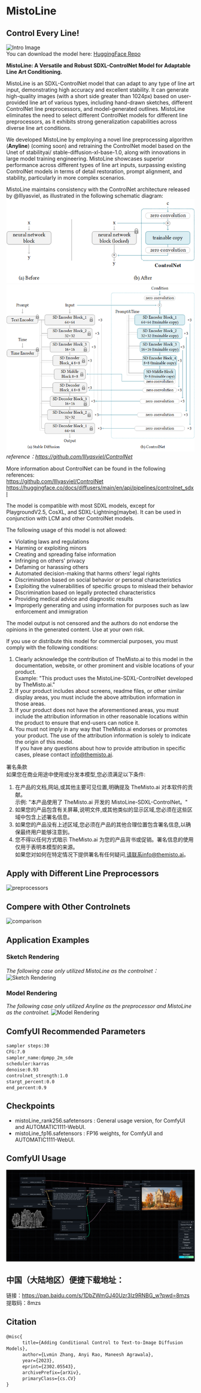 # MistoLine

## Control Every Line!

![Intro Image](assets/intro.png)  
You can download the model here: [HuggingFace Repo](https://huggingface.co/TheMistoAI/MistoLine)

**MistoLine: A Versatile and Robust SDXL-ControlNet Model for Adaptable Line Art Conditioning.**

MistoLine is an SDXL-ControlNet model that can adapt to any type of line art input, demonstrating high accuracy and excellent stability. It can generate high-quality images (with a short side greater than 1024px) based on user-provided line art of various types, including hand-drawn sketches, different ControlNet line preprocessors, and model-generated outlines. MistoLine eliminates the need to select different ControlNet models for different line preprocessors, as it exhibits strong generalization capabilities across diverse line art conditions.

We developed MistoLine by employing a novel line preprocessing algorithm (**Anyline**) (coming soon) and retraining the ControlNet model based on the Unet of stabilityai/ stable-diffusion-xl-base-1.0, along with innovations in large model training engineering. MistoLine showcases superior performance across
different types of line art inputs, surpassing existing ControlNet models in terms of detail restoration, prompt alignment, and stability, particularly in more complex scenarios.

MistoLine maintains consistency with the ControlNet architecture released by @lllyasviel, as illustrated in the following schematic diagram:  
![ControlNet architecture](assets/controlnet_1.png)  
![ControlNet architecture](assets/controlnet_2.png)  
_reference：https://github.com/lllyasviel/ControlNet_

More information about ControlNet can be found in the following references:  
https://github.com/lllyasviel/ControlNet  
https://huggingface.co/docs/diffusers/main/en/api/pipelines/controlnet_sdxl

The model is compatible with most SDXL models, except for PlaygroundV2.5, CosXL, and SDXL-Lightning(maybe). It can be used in conjunction with LCM and other ControlNet models.

The following usage of this model is not allowed:

- Violating laws and regulations
- Harming or exploiting minors
- Creating and spreading false information
- Infringing on others' privacy
- Defaming or harassing others
- Automated decision-making that harms others' legal rights
- Discrimination based on social behavior or personal characteristics
- Exploiting the vulnerabilities of specific groups to mislead their behavior
- Discrimination based on legally protected characteristics
- Providing medical advice and diagnostic results
- Improperly generating and using information for purposes such as law enforcement and immigration

The model output is not censored and the authors do not endorse the opinions in the generated content. Use at your own risk.

If you use or distribute this model for commercial purposes, you must comply with the following conditions:  
1. Clearly acknowledge the contribution of TheMisto.ai to this model in the documentation, website, or other prominent and visible locations of your product.   
   Example: "This product uses the MistoLine-SDXL-ControlNet developed by TheMisto.ai."  
2. If your product includes about screens, readme files, or other similar display areas, you must include the above attribution information in those areas.  
3. If your product does not have the aforementioned areas, you must include the attribution information in other reasonable locations within the product to ensure that end-users can notice it.  
4. You must not imply in any way that TheMisto.ai endorses or promotes your product. The use of the attribution information is solely to indicate the origin of this model.  
   If you have any questions about how to provide attribution in specific cases, please contact info@themisto.ai.  

署名条款  
如果您在商业用途中使用或分发本模型,您必须满足以下条件:  
1. 在产品的文档,网站,或其他主要可见位置,明确提及 TheMisto.ai 对本软件的贡献。  
   示例: "本产品使用了 TheMisto.ai 开发的 MistoLine-SDXL-ControlNet。"  
2. 如果您的产品包含有关屏幕,说明文件,或其他类似的显示区域,您必须在这些区域中包含上述署名信息。  
3. 如果您的产品没有上述区域,您必须在产品的其他合理位置包含署名信息,以确保最终用户能够注意到。  
4. 您不得以任何方式暗示 TheMisto.ai 为您的产品背书或促销。署名信息的使用仅用于表明本模型的来源。  
   如果您对如何在特定情况下提供署名有任何疑问,请联系info@themisto.ai。  

## Apply with Different Line Preprocessors

![preprocessors](assets/preprocessors.png)

## Compere with Other Controlnets

![comparison](assets/comparison.png)

## Application Examples

### Sketch Rendering

_The following case only utilized MistoLine as the controlnet：_
![Sketch Rendering](assets/sketch_rendering.png)

### Model Rendering

_The following case only utilized Anyline as the preprocessor and MistoLine as the controlnet._
![Model Rendering](assets/model_rendering.png)

## ComfyUI Recommended Parameters

```
sampler steps:30
CFG:7.0
sampler_name:dpmpp_2m_sde
scheduler:karras
denoise:0.93
controlnet_strength:1.0
stargt_percent:0.0
end_percent:0.9
```

## Checkpoints

- mistoLine_rank256.safetensors : General usage version, for ComfyUI and AUTOMATIC1111-WebUI.
- mistoLine_fp16.safetensors : FP16 weights, for ComfyUI and AUTOMATIC1111-WebUI.

## ComfyUI Usage

![ComfyUI](assets/comfyui.png)

## 中国（大陆地区）便捷下载地址：

链接：https://pan.baidu.com/s/1DbZWmGJ40Uzr3Iz9RNBG_w?pwd=8mzs  
提取码：8mzs

## Citation

```
@misc{
      title={Adding Conditional Control to Text-to-Image Diffusion Models},
      author={Lvmin Zhang, Anyi Rao, Maneesh Agrawala},
      year={2023},
      eprint={2302.05543},
      archivePrefix={arXiv},
      primaryClass={cs.CV}
}
```
